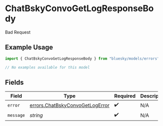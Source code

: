 # ChatBskyConvoGetLogResponseBody

Bad Request

## Example Usage

```typescript
import { ChatBskyConvoGetLogResponseBody } from "bluesky/models/errors";

// No examples available for this model
```

## Fields

| Field                                                                              | Type                                                                               | Required                                                                           | Description                                                                        |
| ---------------------------------------------------------------------------------- | ---------------------------------------------------------------------------------- | ---------------------------------------------------------------------------------- | ---------------------------------------------------------------------------------- |
| `error`                                                                            | [errors.ChatBskyConvoGetLogError](../../models/errors/chatbskyconvogetlogerror.md) | :heavy_check_mark:                                                                 | N/A                                                                                |
| `message`                                                                          | *string*                                                                           | :heavy_check_mark:                                                                 | N/A                                                                                |